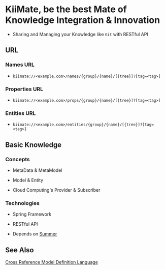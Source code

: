 # KiiMate, be the best **Mate** of **Knowledge Integration & Innovation**


* Sharing and Managing your Knowledge like `Git` with RESTful API

## URL

### Names URL

* `kiimate://<example.com>/names/{group}/{name}/[{tree}]?[tag=<tag>]`

### Properties URL

* `kiimate://<example.com>/props/{group}/{name}/[{tree}]?[tag=<tag>]`

### Entities URL

* `kiimate://<example.com>/entities/{group}/{name}/[{tree}]?[tag=<tag>]`


## Basic Knowledge

### Concepts

* MetaData & MetaModel

* Model & Entity

* Cloud Computing's Provider & Subscriber

### Technologies

* Spring Framework

* RESTful API

* Depends on [Summer](https://github.com/sinewang/summer)

## See Also

[Cross Reference Model Definition Language](crmdl.md)